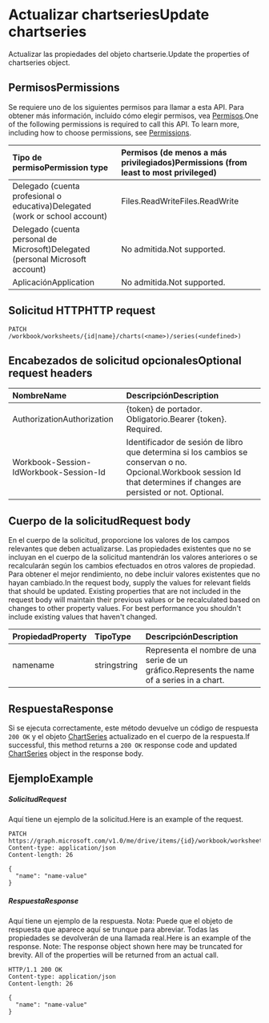 # <a name="update-chartseries"></a><span data-ttu-id="9744e-101">Actualizar chartseries</span><span class="sxs-lookup"><span data-stu-id="9744e-101">Update chartseries</span></span>

<span data-ttu-id="9744e-102">Actualizar las propiedades del objeto chartserie.</span><span class="sxs-lookup"><span data-stu-id="9744e-102">Update the properties of chartseries object.</span></span>
## <a name="permissions"></a><span data-ttu-id="9744e-103">Permisos</span><span class="sxs-lookup"><span data-stu-id="9744e-103">Permissions</span></span>
<span data-ttu-id="9744e-p101">Se requiere uno de los siguientes permisos para llamar a esta API. Para obtener más información, incluido cómo elegir permisos, vea [Permisos](../../../concepts/permissions_reference.md).</span><span class="sxs-lookup"><span data-stu-id="9744e-p101">One of the following permissions is required to call this API. To learn more, including how to choose permissions, see [Permissions](../../../concepts/permissions_reference.md).</span></span>

|<span data-ttu-id="9744e-106">Tipo de permiso</span><span class="sxs-lookup"><span data-stu-id="9744e-106">Permission type</span></span>      | <span data-ttu-id="9744e-107">Permisos (de menos a más privilegiados)</span><span class="sxs-lookup"><span data-stu-id="9744e-107">Permissions (from least to most privileged)</span></span>              |
|:--------------------|:---------------------------------------------------------|
|<span data-ttu-id="9744e-108">Delegado (cuenta profesional o educativa)</span><span class="sxs-lookup"><span data-stu-id="9744e-108">Delegated (work or school account)</span></span> | <span data-ttu-id="9744e-109">Files.ReadWrite</span><span class="sxs-lookup"><span data-stu-id="9744e-109">Files.ReadWrite</span></span>    |
|<span data-ttu-id="9744e-110">Delegado (cuenta personal de Microsoft)</span><span class="sxs-lookup"><span data-stu-id="9744e-110">Delegated (personal Microsoft account)</span></span> | <span data-ttu-id="9744e-111">No admitida.</span><span class="sxs-lookup"><span data-stu-id="9744e-111">Not supported.</span></span>    |
|<span data-ttu-id="9744e-112">Aplicación</span><span class="sxs-lookup"><span data-stu-id="9744e-112">Application</span></span> | <span data-ttu-id="9744e-113">No admitida.</span><span class="sxs-lookup"><span data-stu-id="9744e-113">Not supported.</span></span> |

## <a name="http-request"></a><span data-ttu-id="9744e-114">Solicitud HTTP</span><span class="sxs-lookup"><span data-stu-id="9744e-114">HTTP request</span></span>
<!-- { "blockType": "ignored" } -->
```http
PATCH /workbook/worksheets/{id|name}/charts(<name>)/series(<undefined>)
```
## <a name="optional-request-headers"></a><span data-ttu-id="9744e-115">Encabezados de solicitud opcionales</span><span class="sxs-lookup"><span data-stu-id="9744e-115">Optional request headers</span></span>
| <span data-ttu-id="9744e-116">Nombre</span><span class="sxs-lookup"><span data-stu-id="9744e-116">Name</span></span>       | <span data-ttu-id="9744e-117">Descripción</span><span class="sxs-lookup"><span data-stu-id="9744e-117">Description</span></span>|
|:-----------|:-----------|
| <span data-ttu-id="9744e-118">Authorization</span><span class="sxs-lookup"><span data-stu-id="9744e-118">Authorization</span></span>  | <span data-ttu-id="9744e-p102">{token} de portador. Obligatorio.</span><span class="sxs-lookup"><span data-stu-id="9744e-p102">Bearer {token}. Required.</span></span> |
| <span data-ttu-id="9744e-121">Workbook-Session-Id</span><span class="sxs-lookup"><span data-stu-id="9744e-121">Workbook-Session-Id</span></span>  | <span data-ttu-id="9744e-p103">Identificador de sesión de libro que determina si los cambios se conservan o no. Opcional.</span><span class="sxs-lookup"><span data-stu-id="9744e-p103">Workbook session Id that determines if changes are persisted or not. Optional.</span></span>|

## <a name="request-body"></a><span data-ttu-id="9744e-124">Cuerpo de la solicitud</span><span class="sxs-lookup"><span data-stu-id="9744e-124">Request body</span></span>
<span data-ttu-id="9744e-p104">En el cuerpo de la solicitud, proporcione los valores de los campos relevantes que deben actualizarse. Las propiedades existentes que no se incluyan en el cuerpo de la solicitud mantendrán los valores anteriores o se recalcularán según los cambios efectuados en otros valores de propiedad. Para obtener el mejor rendimiento, no debe incluir valores existentes que no hayan cambiado.</span><span class="sxs-lookup"><span data-stu-id="9744e-p104">In the request body, supply the values for relevant fields that should be updated. Existing properties that are not included in the request body will maintain their previous values or be recalculated based on changes to other property values. For best performance you shouldn't include existing values that haven't changed.</span></span>

| <span data-ttu-id="9744e-128">Propiedad</span><span class="sxs-lookup"><span data-stu-id="9744e-128">Property</span></span>     | <span data-ttu-id="9744e-129">Tipo</span><span class="sxs-lookup"><span data-stu-id="9744e-129">Type</span></span>   |<span data-ttu-id="9744e-130">Descripción</span><span class="sxs-lookup"><span data-stu-id="9744e-130">Description</span></span>|
|:---------------|:--------|:----------|
|<span data-ttu-id="9744e-131">name</span><span class="sxs-lookup"><span data-stu-id="9744e-131">name</span></span>|<span data-ttu-id="9744e-132">string</span><span class="sxs-lookup"><span data-stu-id="9744e-132">string</span></span>|<span data-ttu-id="9744e-133">Representa el nombre de una serie de un gráfico.</span><span class="sxs-lookup"><span data-stu-id="9744e-133">Represents the name of a series in a chart.</span></span>|

## <a name="response"></a><span data-ttu-id="9744e-134">Respuesta</span><span class="sxs-lookup"><span data-stu-id="9744e-134">Response</span></span>

<span data-ttu-id="9744e-135">Si se ejecuta correctamente, este método devuelve un código de respuesta `200 OK` y el objeto [ChartSeries](../resources/chartseries.md) actualizado en el cuerpo de la respuesta.</span><span class="sxs-lookup"><span data-stu-id="9744e-135">If successful, this method returns a `200 OK` response code and updated [ChartSeries](../resources/chartseries.md) object in the response body.</span></span>
## <a name="example"></a><span data-ttu-id="9744e-136">Ejemplo</span><span class="sxs-lookup"><span data-stu-id="9744e-136">Example</span></span>
##### <a name="request"></a><span data-ttu-id="9744e-137">Solicitud</span><span class="sxs-lookup"><span data-stu-id="9744e-137">Request</span></span>
<span data-ttu-id="9744e-138">Aquí tiene un ejemplo de la solicitud.</span><span class="sxs-lookup"><span data-stu-id="9744e-138">Here is an example of the request.</span></span>
<!-- {
  "blockType": "request",
  "name": "update_chartseries"
}-->
```http
PATCH https://graph.microsoft.com/v1.0/me/drive/items/{id}/workbook/worksheets/{id|name}/charts(<name>)/series(<undefined>)
Content-type: application/json
Content-length: 26

{
  "name": "name-value"
}
```
##### <a name="response"></a><span data-ttu-id="9744e-139">Respuesta</span><span class="sxs-lookup"><span data-stu-id="9744e-139">Response</span></span>
<span data-ttu-id="9744e-p105">Aquí tiene un ejemplo de la respuesta. Nota: Puede que el objeto de respuesta que aparece aquí se trunque para abreviar. Todas las propiedades se devolverán de una llamada real.</span><span class="sxs-lookup"><span data-stu-id="9744e-p105">Here is an example of the response. Note: The response object shown here may be truncated for brevity. All of the properties will be returned from an actual call.</span></span>
<!-- {
  "blockType": "response",
  "truncated": true,
  "@odata.type": "microsoft.graph.chartSeries"
} -->
```http
HTTP/1.1 200 OK
Content-type: application/json
Content-length: 26

{
  "name": "name-value"
}
```

<!-- uuid: 8fcb5dbc-d5aa-4681-8e31-b001d5168d79
2015-10-25 14:57:30 UTC -->
<!-- {
  "type": "#page.annotation",
  "description": "Update chartseries",
  "keywords": "",
  "section": "documentation",
  "tocPath": ""
}-->